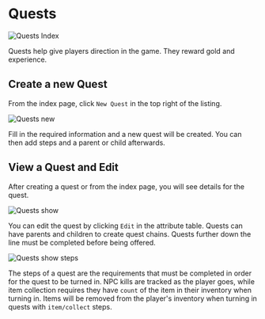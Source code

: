 # Quests

![Quests Index](/images/admin-quests-index.png)

Quests help give players direction in the game. They reward gold and experience.

## Create a new Quest

From the index page, click `New Quest` in the top right of the listing.

![Quests new](/images/admin-quests-new.png)

Fill in the required information and a new quest will be created. You can then add steps and a parent or child afterwards.

## View a Quest and Edit

After creating a quest or from the index page, you will see details for the quest.

![Quests show](/images/admin-quests-show.png)

You can edit the quest by clicking `Edit` in the attribute table. Quests can have parents and children to create quest chains. Quests further down the line must be completed before being offered.

![Quests show steps](/images/admin-quests-show-steps.png)

The steps of a quest are the requirements that must be completed in order for the quest to be turned in. NPC kills are tracked as the player goes, while item collection requires they have `count` of the item in their inventory when turning in. Items will be removed from the player's inventory when turning in quests with `item/collect` steps.
